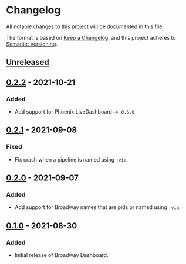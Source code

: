# Changelog

All notable changes to this project will be documented in this file.

The format is based on [Keep a Changelog](https://keepachangelog.com/en/1.0.0/),
and this project adheres to [Semantic Versioning](https://semver.org/spec/v2.0.0.html).

## [Unreleased]

## [0.2.2] - 2021-10-21

### Added

- Add support for Phoenix LiveDashboard `~> 0.6.0`

## [0.2.1] - 2021-09-08

### Fixed

- Fix crash when a pipeline is named using `:via`.

## [0.2.0] - 2021-09-07

### Added

- Add support for Broadway names that are pids or named using `:via`.

## [0.1.0] - 2021-08-30

### Added

- Initial release of Broadway Dashboard.

[Unreleased]: https://github.com/dashbitco/broadway_dashboard/compare/v0.2.2...HEAD
[0.2.2]: https://github.com/dashbitco/broadway_dashboard/compare/v0.2.1...v0.2.2
[0.2.1]: https://github.com/dashbitco/broadway_dashboard/compare/v0.2.0...v0.2.1
[0.2.0]: https://github.com/dashbitco/broadway_dashboard/compare/v0.1.0...v0.2.0
[0.1.0]: https://github.com/dashbitco/broadway_dashboard/releases/tag/v0.1.0
